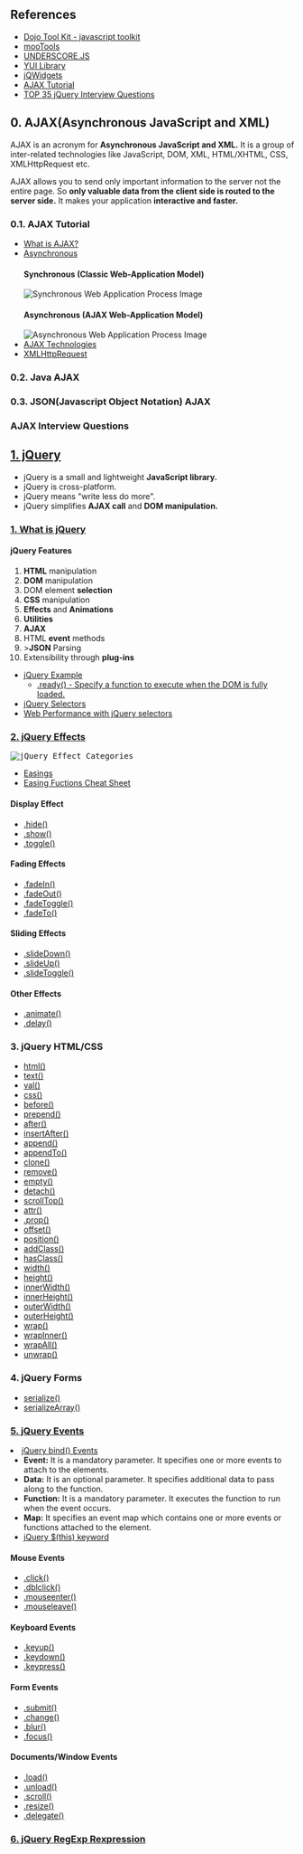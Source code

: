 ## References
<ul>
  <li><a href="https://dojotoolkit.org/">Dojo Tool Kit - javascript toolkit</a></li>
  <li><a href="https://mootools.net/">mooTools</a></li>
  <li><a href="http://underscorejs.org/">UNDERSCORE.JS</a></li>
  <li><a href="https://yuilibrary.com/">YUI Library<a></li>
  <li><a href="https://www.jqwidgets.com/jquery-widgets-demo/demos/jqxgrid/index.htm#demos/jqxgrid/paging.htm">jQWidgets</a></li>
  <li><a href="https://www.tutorialspoint.com/ajax/index.htm">AJAX Tutorial</a></li>
  <li><a href="https://www.javatpoint.com/jquery-interview-questions">TOP 35 jQuery Interview Questions</a></li>
</ul>

## 0. AJAX(Asynchronous JavaScript and XML)
<p>
  AJAX is an acronym for <strong>Asynchronous JavaScript and XML.</strong> It is a group of inter-related technologies like JavaScript, DOM, XML, HTML/XHTML, CSS, XMLHttpRequest etc. 
</p>
<p>
  AJAX allows you to send only important information to the server not the entire page. So <strong>only valuable data from the client side is routed to the server side.</strong> It makes your application <strong>interactive and faster.</strong>
</p>

### 0.1. AJAX Tutorial
<ul>
  <li><a href="https://www.javatpoint.com/ajax-tutorial">What is AJAX?</a></li>
  <li><a href="https://www.javatpoint.com/understanding-synchronous-vs-asynchronous">Asynchronous</a>
    <h4>Synchronous (Classic Web-Application Model)</h4>
    <img src="https://static.javatpoint.com/images/ajax/synchronous.gif" alt="Synchronous Web Application Process Image">
    <h4>Asynchronous (AJAX Web-Application Model)</h4>
    <img src="https://static.javatpoint.com/images/ajax/asynchronous.gif" alt="Asynchronous Web Application Process Image">
  </li>
  <li><a href="https://www.javatpoint.com/ajax-technologies">AJAX Technologies</a></li>
  <li><a href="https://www.javatpoint.com/understanding-xmlhttprequest">XMLHttpRequest</a></li>
</ul>

### 0.2. Java AJAX

### 0.3. JSON(Javascript Object Notation) AJAX

### AJAX Interview Questions


## [1. jQuery](https://jquery.com/)
<ul>
  <li>jQuery is a small and lightweight <strong>JavaScript library.</strong></li>
  <li>jQuery is cross-platform.</li>
  <li>jQuery means "write less do more".</li>
  <li>jQuery simplifies <strong>AJAX call</strong> and <strong>DOM manipulation.</strong></li>
</ul>

### [1. What is jQuery](https://www.javatpoint.com/what-is-jquery)
<h4>jQuery Features</h4>
<ol>
  <li><strong>HTML</strong> manipulation</li>
  <li><strong>DOM</strong> manipulation</li>
  <li>DOM element <strong>selection</strong></li>
  <li><strong>CSS</strong> manipulation</li>
  <li><strong>Effects</strong> and <strong>Animations</strong></li>
  <li><strong>Utilities</strong></li>
  <li><strong>AJAX</strong></li>
  <li>HTML <strong>event</strong> methods</li>
  <li>><strong>JSON</strong> Parsing</li>
  <li>Extensibility through <strong>plug-ins</strong></li>
</ol>

<ul>
  <li><a href="https://www.javatpoint.com/jquery-example">jQuery Example</a>
    <ul>
      <li><a href="https://api.jquery.com/ready/#ready-handler">.ready() - Specify a function to execute when the DOM is fully loaded.    </li>
    </ul>
  </li>
  <li><a href="https://www.javatpoint.com/jquery-selectors">jQuery Selectors</a></li>
  <li><a href="https://love2dev.com/blog/web-performance-optimization-when-possible-use-native-selectors-instead-of-jquery/">Web Performance with jQuery selectors</a></li>
</ul>

### [2. jQuery Effects](https://www.javatpoint.com/jquery-effects)
<kbd>
  <img src="https://www.javatpoint.com/jquerypages/images/jquery-effects.png", alt="jQuery Effect Categories">
</kbd>

<ul>
  <li><a href="https://api.jqueryui.com/easings/">Easings</a></li>
  <li><a href="https://easings.net/">Easing Fuctions Cheat Sheet</a></li>
</ul>

<h4>Display Effect</h4>
<ul>
  <li><a href="https://www.javatpoint.com/jquery-hide">.hide()</a></li>
  <li><a href="https://www.javatpoint.com/jquery-show">.show()</a></li>
  <li><a href="https://www.javatpoint.com/jquery-toggle">.toggle()</a></li>  
</ul>

<h4>Fading Effects</h4>
<ul>
  <li><a href="https://www.javatpoint.com/jquery-fadein">.fadeIn()</a></li>
  <li><a href="https://www.javatpoint.com/jquery-fadeout">.fadeOut()</a></li>
  <li><a href="https://www.javatpoint.com/jquery-fadetoggle">.fadeToggle()</a></li>
  <li><a href="https://www.javatpoint.com/jquery-fadeto">.fadeTo()</a></li>
</ul>

<h4>Sliding Effects</h4>
<ul>
  <li><a href="https://www.javatpoint.com/jquery-slidedown">.slideDown()</a></li>
  <li><a href="https://www.javatpoint.com/jquery-slideup">.slideUp()</a></li>
  <li><a href="https://www.javatpoint.com/jquery-slidetoggle">.slideToggle()</a></li>
</ul>

<h4>Other Effects</h4>
<ul>  
  <li><a href="https://www.javatpoint.com/jquery-animate">.animate()</a></li>
  <li><a href="https://www.javatpoint.com/jquery-delay">.delay()</a></li>
</ul>

### 3. jQuery HTML/CSS
<ul>
  <li><a href="https://www.javatpoint.com/jquery-html">html()</a></li>
  <li><a href="https://www.javatpoint.com/jquery-text">text()</a></li>
  <li><a href="https://www.javatpoint.com/jquery-val">val()</a></li>
  <li><a href="https://www.javatpoint.com/jquery-css">css()</a></li>
  <li><a href="">before()</a></li>
  <li><a href="">prepend()</a></li>
  <li><a href="">after()</a></li>
  <li><a href="">insertAfter()</a></li>
  <li><a href="">append()</a></li>
  <li><a href="">appendTo()</a></li>
  <li><a href="">clone()</a></li>
  <li><a href="">remove()</a></li>
  <li><a href="">empty()</a></li>
  <li><a href="">detach()</a></li>
  <li><a href="">scrollTop()</a></li>
  <li><a href="https://www.javatpoint.com/jquery-attr">attr()</a></li>
  <li><a href="https://api.jquery.com/prop/">.prop()</a></li>
  <li><a href="">offset()</a></li>
  <li><a href="">position()</a></li>
  <li><a href="">addClass()</a></li>
  <li><a href="">hasClass()</a></li>
  <li><a href="">width()</a></li>
  <li><a href="">height()</a></li>
  <li><a href="">innerWidth()</a></li>
  <li><a href="">innerHeight()</a></li>
  <li><a href="">outerWidth()</a></li>
  <li><a href="">outerHeight()</a></li>
  <li><a href="">wrap()</a></li>
  <li><a href="">wrapInner()</a></li>
  <li><a href="">wrapAll()</a></li>
  <li><a href="">unwrap()</a></li>
</ul>

### 4. jQuery Forms
<ul>
  <li><a href="">serialize()</a></li>
  <li><a href="">serializeArray()</a></li>
</ul>

### [5. jQuery Events](https://api.jquery.com/category/events/)
<li><a href="https://www.javatpoint.com/jquery-bind">jQuery bind() Events</a>
  <ul>
    <li><strong>Event:</strong> It is a mandatory parameter. It specifies one or more events to attach to the elements.</li>
    <li><strong>Data:</strong> It is an optional parameter. It specifies additional data to pass along to the function.</li>
    <li><strong>Function:</strong> It is a mandatory parameter. It executes the function to run when the event occurs.</li>
    <li><strong>Map:</strong> It specifies an event map which contains one or more events or functions attached to the element.</li>
    <li><a href="https://stackoverflow.com/questions/12481439/jquery-this-keyword">jQuery $(this) keyword</a></li>
  </ul>
</li>

<h4>Mouse Events</h4>
<ul>
  <li><a href="https://www.javatpoint.com/jquery-click">.click()</a></li>
  <li><a href="">.dblclick()</a></li>
  <li><a href="">.mouseenter()</a></li>
  <li><a href="">.mouseleave()</a></li>
</ul>

<h4>Keyboard Events</h4>
<ul>
  <li><a href="https://www.javatpoint.com/jquery-keyup">.keyup()</a></li>
  <li><a href="https://www.javatpoint.com/jquery-keydown">.keydown()</a></li>
  <li><a href="https://www.javatpoint.com/jquery-keypress">.keypress()</a></li>
</ul>


<h4>Form Events</h4>
<ul>
  <li><a href="">.submit()</a></li>
  <li><a href="">.change()</a></li>
  <li><a href="">.blur()</a></li>
  <li><a href="">.focus()</a></li>
</ul>


<h4>Documents/Window Events</h4>
<ul>
  <li><a href="https://www.javatpoint.com/jquery-load">.load()</a></li>
  <li><a href="">.unload()</a></li>
  <li><a href="">.scroll()</a></li>
  <li><a href="">.resize()</a></li>
  <li><a href="https://www.javatpoint.com/jquery-delegate">.delegate()</a></li>
</ul>


### [6. jQuery RegExp Rexpression](https://www.w3schools.com/jsref/jsref_obj_regexp.asp)
